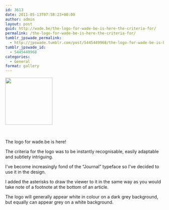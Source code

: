 ```yaml
---
id: 3613
date: 2011-05-13T07:58:23+00:00
author: admin
layout: post
guid: http://wade.be/the-logo-for-wade-be-is-here-the-criteria-for/
permalink: /the-logo-for-wade-be-is-here-the-criteria-for/
tumblr_jpswade_permalink:
  - http://jpswade.tumblr.com/post/5445449968/the-logo-for-wade-be-is-here-the-criteria-for
tumblr_jpswade_id:
  - 5445449968
categories:
  - General
format: gallery
---
```

<div id='gallery-1' class='gallery galleryid-3613 gallery-columns-3 gallery-size-thumbnail'>
  <dl class='gallery-item'>
    <dt class='gallery-icon landscape'>
      <a class="thumbnail" href='http://wade.be/the-logo-for-wade-be-is-here-the-criteria-for/attachment/3614/'><img width="150" height="150" src="http://wade.be/upload/tumblr_ll3fp55Qsd1qk3wjgo1_400-150x150.png" class="attachment-thumbnail size-thumbnail" alt="" srcset="http://wade.be/upload/tumblr_ll3fp55Qsd1qk3wjgo1_400-150x150.png 150w, http://wade.be/upload/tumblr_ll3fp55Qsd1qk3wjgo1_400-125x125.png 125w" sizes="(max-width: 150px) 100vw, 150px" /></a>
    </dt>
  </dl>
  
  <br style='clear: both' />
</div>

<p class="lead">
  The logo for wade.be is here!
</p>

The criteria for the logo was to be instantly recognisable, easily adaptable and subtlety intriguing.

I've become increasingly fond of the &#8220;Journal&#8221; typeface so I've decided to use it in the design.

I added the asterisks to draw the viewer to it in the same way as you would take note of a footnote at the bottom of an article.

The logo will generally appear white in colour on a dark grey background, but equally can appear grey on a white background.